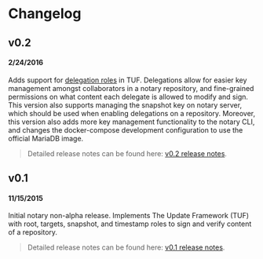 <!--[metadata]>
+++
title = "Notary Changelog"
description = "Notary release changelog"
keywords = ["docker, notary, changelog, notary changelog, notary releases, releases, notary versions, versions"]
[menu.main]
parent="mn_notary"
weight=99
+++
<![end-metadata]-->

# Changelog

## v0.2
#### 2/24/2016
Adds support for [delegation roles](https://github.com/theupdateframework/tuf/blob/develop/docs/tuf-spec.txt#L387) in TUF.
Delegations allow for easier key management amongst collaborators in a notary repository, and fine-grained permissions on what content each delegate is allowed to modify and sign.
This version also supports managing the snapshot key on notary server, which should be used when enabling delegations on a repository.
Moreover, this version also adds more key management functionality to the notary CLI, and changes the docker-compose development configuration to use the official MariaDB image.

> Detailed release notes can be found here: [v0.2 release notes](https://github.com/docker/notary/releases/tag/v0.2.0).

## v0.1
#### 11/15/2015
Initial notary non-alpha release.
Implements The Update Framework (TUF) with root, targets, snapshot, and timestamp roles to sign and verify content of a repository.

> Detailed release notes can be found here: [v0.1 release notes](https://github.com/docker/notary/releases/tag/v0.1).
